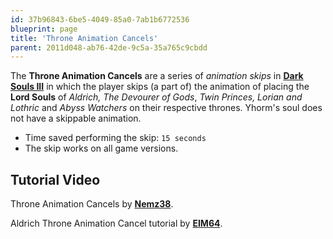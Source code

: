 ```yaml
---
id: 37b96843-6be5-4049-85a0-7ab1b6772536
blueprint: page
title: 'Throne Animation Cancels'
parent: 2011d048-ab76-42de-9c5a-35a765c9cbdd
---
```

The **Throne Animation Cancels** are a series of _animation skips_ in **[Dark Souls III](/darksouls3)** in which the player skips (a part of) the animation of placing the **Lord Souls** of _Aldrich, The Devourer of Gods_, _Twin Princes, Lorian and Lothric_ and _Abyss Watchers_ on their respective thrones. Yhorm's soul does not have a skippable animation.

- Time saved performing the skip: `15 seconds`
- The skip works on all game versions.

## Tutorial Video

Throne Animation Cancels by **[Nemz38](//youtube.com/channel/UCMelEa1ejNbyR2f1zzvyqcw)**.

Aldrich Throne Animation Cancel tutorial by **[EIM64](//youtube.com/user/IEIM64I)**.
